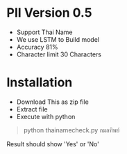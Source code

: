 # PII Version 0.5
- Support Thai Name 
- We use LSTM to Build model
- Accuracy 81%
- Character limit 30 Characters


# Installation
- Download This  as zip file
- Extract file
- Execute  with python 

>python thainamecheck.py กมลทิพย์
>

Result should show 'Yes' or 'No'
